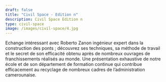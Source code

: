 ```yaml
---
draft: false
title: "Civil Space - Edition n"
description: Civil Space Edition n
type: civil-space
image: /images/civil-space/4.jpg
---
```

Echange intéressant avec Roberto Zanon ingénieur expert dans la construction des ponts ; découvrez ses techniques, sa méthode de travail et le secret de son efficacité obtenu après de nombreux ouvrages de franchissements réalisés au monde.
Une présentation exhaustive de notre école et de son département de formation continue qui contribue efficacement au recyclage de nombreux cadres de l’administration camerounaise.